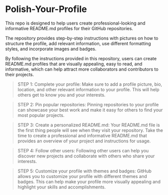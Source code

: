 # Polish-Your-Profile
This repo is designed to help users create professional-looking and informative README.md profiles for their GitHub repositories. 

The repository provides step-by-step instructions with pictures on how to structure the profile, add relevant information, use different formatting styles, and incorporate images and badges. 

By following the instructions provided in this repository, users can create README.md profiles that are visually appealing, easy to read, and informative, which can help attract more collaborators and contributors to their projects.

>STEP 1: Complete your profile: Make sure to add a profile picture, bio, location, and other relevant information to your profile. This will help others get to know you and your interests.

>STEP 2: Pin popular repositories: Pinning repositories to your profile can showcase your best work and make it easy for others to find your most popular projects.

>STEP 3: Create a personalized README.md: Your README.md file is the first thing people will see when they visit your repository. Take the time to create a professional and informative README.md that provides an overview of your project and instructions for usage.

>STEP 4: Follow other users: Following other users can help you discover new projects and collaborate with others who share your interests.

>STEP 5: Customize your profile with themes and badges: GitHub allows you to customize your profile with different themes and badges. This can help make your profile more visually appealing and highlight your skills and accomplishments.